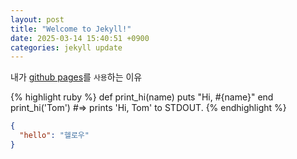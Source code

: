 ```yaml
---
layout: post
title: "Welcome to Jekyll!"
date: 2025-03-14 15:40:51 +0900
categories: jekyll update
---
```


내가 [github pages][github-pages]를 `사용`하는 이유

{% highlight ruby %}
def print_hi(name)
puts "Hi, #{name}"
end
print_hi('Tom')
#=> prints 'Hi, Tom' to STDOUT.
{% endhighlight %}

```json
{
  "hello": "헬로우"
}
```

[github-pages]: https://pages.github.com
